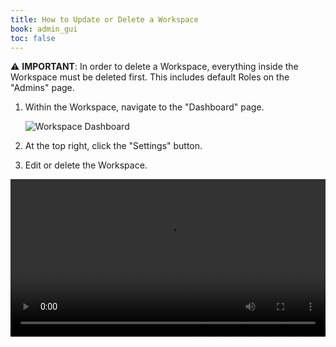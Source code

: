 ```yaml
---
title: How to Update or Delete a Workspace
book: admin_gui
toc: false
---
```


⚠️ **IMPORTANT**: In order to delete a Workspace, everything inside the 
Workspace must be deleted first. This includes default Roles on the "Admins" 
page.

1. Within the Workspace, navigate to the "Dashboard" page.

    ![Workspace Dashboard](https://konghq.com/wp-content/uploads/2018/11/km-dashboard.png)

2. At the top right, click the "Settings" button.

3. Edit or delete the Workspace.

<video width="100%" autoplay loop controls>
 <source src="https://konghq.com/wp-content/uploads/2019/02/delete-ws-ent-34.mov" type="video/mp4">
 Your browser does not support the video tag.
</video>